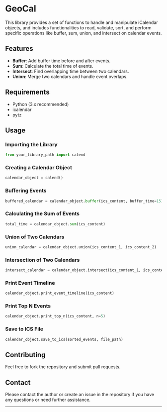 # GeoCal

This library provides a set of functions to handle and manipulate iCalendar objects, and includes functionalities to read, validate, sort, and perform specific operations like buffer, sum, union, and intersect on calendar events.

## Features

- **Buffer**: Add buffer time before and after events.
- **Sum**: Calculate the total time of events.
- **Intersect**: Find overlapping time between two calendars.
- **Union**: Merge two calendars and handle event overlaps.

## Requirements

- Python (3.x recommended)
- icalendar
- pytz

## Usage

### Importing the Library

```python
from your_library_path import calend
```

### Creating a Calendar Object

```python
calendar_object = calend()
```

### Buffering Events

```python
buffered_calendar = calendar_object.buffer(ics_content, buffer_time=15)
```

### Calculating the Sum of Events

```python
total_time = calendar_object.sum(ics_content)
```

### Union of Two Calendars

```python
union_calendar = calendar_object.union(ics_content_1, ics_content_2)
```

### Intersection of Two Calendars

```python
intersect_calendar = calendar_object.intersect(ics_content_1, ics_content_2)
```

### Print Event Timeline

```python
calendar_object.print_event_timeline(ics_content)
```

### Print Top N Events

```python
calendar_object.print_top_n(ics_content, n=5)
```

### Save to ICS File

```python
calendar_object.save_to_ics(sorted_events, file_path)
```

## Contributing

Feel free to fork the repository and submit pull requests.

## Contact

Please contact the author or create an issue in the repository if you have any questions or need further assistance.

---
